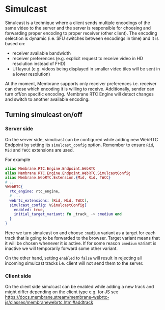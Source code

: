 # Simulcast

Simulcast is a technique where a client sends multiple encodings of the same video to the server and the server is responsible for choosing and forwarding proper encoding to proper receiver (other client). The encoding selection is dynamic (i.e. SFU switches between encodings in time) and it is based on:

* receiver available bandwidth
* receiver preferences (e.g. explicit request to receive video in HD resolution instead of FHD)
* UI layout (e.g. videos being displayed in smaller video tiles will be sent in a lower resolution)

At the moment, Membrane supports only receiver preferences i.e. receiver can chose which encoding it is willing to receive. Additionally, sender can turn off/on specific encoding. Membrane RTC Engine will detect changes and switch to another available encoding.

## Turning simulcast on/off

### Server side 

On the server side, simulcast can be configured while adding new WebRTC Endpoint by setting its `simulcast_config` option.
Remember to ensure `Rid`, `Mid` and `TWCC` extensions are used.

For example

```elixir
alias Membrane.RTC.Engine.Endpoint.WebRTC
alias Membrane.RTC.Engine.Endpoint.WebRTC.SimulcastConfig
alias Membrane.WebRTC.Extension.{Mid, Rid, TWCC}
# ...
%WebRTC{
  rtc_engine: rtc_engine,
  # ...
  webrtc_extensions: [Rid, Mid, TWCC],
  simulcast_config: %SimulcastConfig{
    enabled: true,
    initial_target_variant: fn _track_ -> :medium end
  }
}
```

Here we turn simulcast on and choose `:medium` variant as a target for each track
that is going to be forwarded to the browser.
Target variant means that it will be chosen whenever it is active.
If for some reason `:medium` variant is inactive we will temporarily forward some other variant.

On the other hand, setting `enabled` to `false` will result in rejecting all incoming simulcast tracks i.e. client will not send them to the server.

### Client side

On the client side simulcast can be enabled while adding a new track and might differ depending
on the client type e.g. for JS see https://docs.membrane.stream/membrane-webrtc-js/classes/membranewebrtc.html#addtrack
